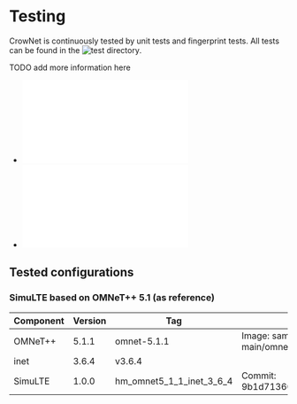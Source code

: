 # Testing

CrowNet is continuously tested by unit tests and fingerprint tests. All tests can be found in the ![test directory](../../crownet/crownet/tests).


TODO add more information here

- ![unit tests](gtest.md)
- ![fingerprint tests](opp_test.md)



## Tested configurations

### SimuLTE based on OMNeT++ 5.1 (as reference)

| Component     | Version       | Tag         | Comments |
| ------------- |---------------| ----------- | -------- |
| OMNeT++       | 5.1.1         | omnet-5.1.1 | Image: sam-dev.cs.hm.edu:5023/rover/rover-main/omnetpp:omnetpp-5.1.1 |
| inet          | 3.6.4         |   v3.6.4    | |
| SimuLTE       |  1.0.0      |   hm_omnet5_1_1_inet_3_6_4 | Commit: 9b1d71360f5c8034e038e30620500289722c0c52 |
